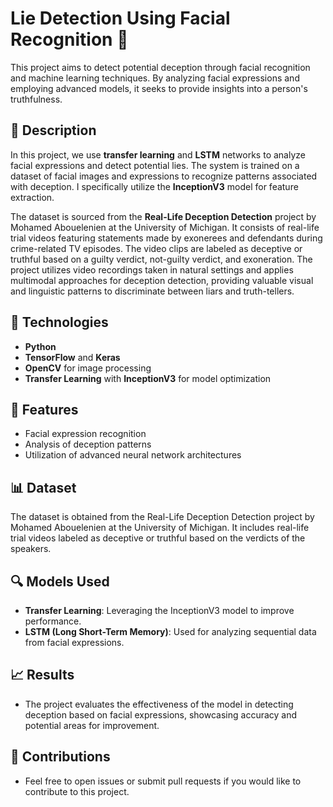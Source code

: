 # Lie Detection Using Facial Recognition 🤖

This project aims to detect potential deception through facial recognition and machine learning techniques. By analyzing facial expressions and employing advanced models, it seeks to provide insights into a person's truthfulness.

## 📌 Description
In this project, we use **transfer learning** and **LSTM** networks to analyze facial expressions and detect potential lies. The system is trained on a dataset of facial images and expressions to recognize patterns associated with deception. I specifically utilize the **InceptionV3** model for feature extraction.

The dataset is sourced from the **Real-Life Deception Detection** project by Mohamed Abouelenien at the University of Michigan. It consists of real-life trial videos featuring statements made by exonerees and defendants during crime-related TV episodes. The video clips are labeled as deceptive or truthful based on a guilty verdict, not-guilty verdict, and exoneration. The project utilizes video recordings taken in natural settings and applies multimodal approaches for deception detection, providing valuable visual and linguistic patterns to discriminate between liars and truth-tellers.

## 🚀 Technologies
- **Python**
- **TensorFlow** and **Keras**
- **OpenCV** for image processing
- **Transfer Learning** with **InceptionV3** for model optimization

## 📝 Features
- Facial expression recognition
- Analysis of deception patterns
- Utilization of advanced neural network architectures

## 📊 Dataset
The dataset is obtained from the Real-Life Deception Detection project by Mohamed Abouelenien at the University of Michigan. It includes real-life trial videos labeled as deceptive or truthful based on the verdicts of the speakers.

## 🔍 Models Used
- **Transfer Learning**: Leveraging the InceptionV3 model to improve performance.
- **LSTM (Long Short-Term Memory)**: Used for analyzing sequential data from facial expressions.

## 📈 Results
- The project evaluates the effectiveness of the model in detecting deception based on facial expressions, showcasing accuracy and potential areas for improvement.

## 🤝 Contributions
- Feel free to open issues or submit pull requests if you would like to contribute to this project.
